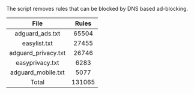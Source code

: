 The script removes rules that can be blocked by DNS based ad-blocking.


| File | Rules |
|:----:|:-----:|
| adguard_ads.txt | 65504 |
| easylist.txt | 27455 |
| adguard_privacy.txt | 26746 |
| easyprivacy.txt | 6283 |
| adguard_mobile.txt | 5077 |
| Total | 131065 |